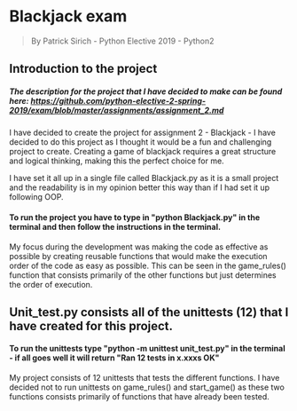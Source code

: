 # Blackjack exam
> By Patrick Sirich - Python Elective 2019 - Python2

## Introduction to the project
##### The description for the project that I have decided to make can be found here: https://github.com/python-elective-2-spring-2019/exam/blob/master/assignments/assignment_2.md



I have decided to create the project for assignment 2 - Blackjack - I have decided to do this project as I thought it would be a fun and challenging project to create. Creating a game of blackjack requires a great structure and logical thinking, making this the perfect choice for me.

I have set it all up in a single file called Blackjack.py as it is a small project and the readability is in my opinion better this way than if I had set it up following OOP. 
#### To run the project you have to type in "python Blackjack.py" in the terminal and then follow the instructions in the terminal.

My focus during the development was making the code as effective as possible by creating reusable functions that would make the execution order of the code as easy as possible. This can be seen in the game_rules() function that consists primarily of the other functions but just determines the order of execution. 

## Unit_test.py consists all of the unittests (12) that I have created for this project.
#### To run the unittests type "python -m unittest unit_test.py" in the terminal - if all goes well it will return "Ran 12 tests in x.xxxs OK"

My project consists of 12 unittests that tests the different functions. I have decided not to run unittests on game_rules() and start_game() as these two functions consists primarily of functions that have already been tested.
